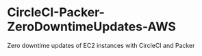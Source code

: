 # CircleCI-Packer-ZeroDowntimeUpdates-AWS
 Zero downtime updates of EC2 instances with CircleCI and Packer
